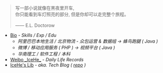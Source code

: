 <!-- > 好记性不如烂博客 -->

<!-- Done is better than perfect. -->

> 写一部小说就像在黑夜里开车, <br/>你只能看到车灯照亮的部分, 但是你却可以走完整个旅程。<br/><br/>—— E.L. Doctorow

- [Bio](/marks/bio.md) - _Skills / Exp / Edu_
    - _阿里巴巴本地生活 / 北京物流 - 众包运营 & 数据组 → 蜂鸟跑腿 ( Java )_
    - _微博 / 移动应用服务 ( PHP ) → 视频平台 ( Java )_
    - _华南理工 / 软件工程 / 本科_
- [Weibo \_IceHe\_](https://weibo.com/icedes) - _Daily Life Records_
- [IceHe's Lib](https://icehe.xyz/#/) - _aka. Tech Blog ( [repo](https://github.com/IceHe/lib) )_

<!-- ### Hi there 👋 -->

<!--
**IceHe/IceHe** is a ✨ _special_ ✨ repository because its `README.md` (this file) appears on your GitHub profile.

Here are some ideas to get you started:

- 🔭 I’m currently working on ...
- 🌱 I’m currently learning ...
- 👯 I’m looking to collaborate on ...
- 🤔 I’m looking for help with ...
- 💬 Ask me about ...
- 📫 How to reach me: ...
- 😄 Pronouns: ...
- ⚡ Fun fact: ...
-->
